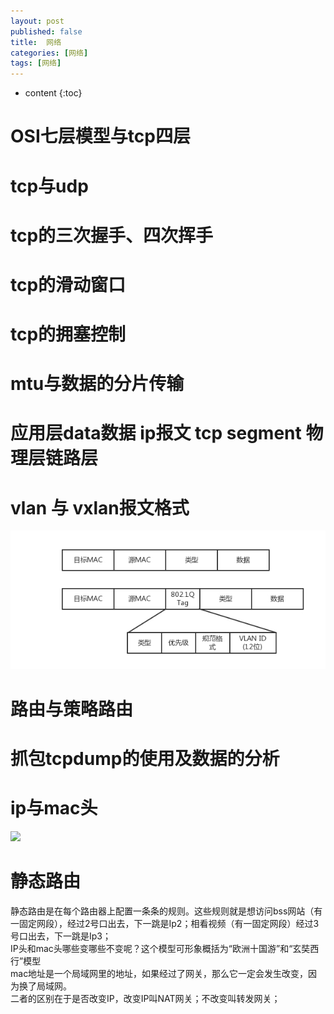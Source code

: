 ```yaml
---
layout: post
published: false
title:  网络
categories: [网络]
tags: [网络]
---
```

* content
{:toc}

# OSI七层模型与tcp四层
# tcp与udp
# tcp的三次握手、四次挥手
# tcp的滑动窗口
# tcp的拥塞控制
# mtu与数据的分片传输
# 应用层data数据 ip报文 tcp segment 物理层链路层
# vlan 与 vxlan报文格式
![](/styles/images/vlan01.jpg)
# 路由与策略路由
# 抓包tcpdump的使用及数据的分析
# ip与mac头
![](/styles/images/mac-ip头.jpg)
# 静态路由
静态路由是在每个路由器上配置一条条的规则。这些规则就是想访问bss网站（有一固定网段），经过2号口出去，下一跳是Ip2；相看视频（有一固定网段）经过3号口出去，下一跳是Ip3；  
IP头和mac头哪些变哪些不变呢？这个模型可形象概括为“欧洲十国游”和“玄奘西行”模型    
mac地址是一个局域网里的地址，如果经过了网关，那么它一定会发生改变，因为换了局域网。  
二者的区别在于是否改变IP，改变IP叫NAT网关；不改变叫转发网关；
